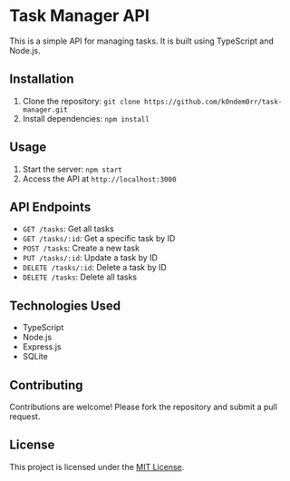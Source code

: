 # Task Manager API

This is a simple API for managing tasks. It is built using TypeScript and Node.js.

## Installation

1. Clone the repository: `git clone https://github.com/k0ndem0rr/task-manager.git`
2. Install dependencies: `npm install`

## Usage

1. Start the server: `npm start`
2. Access the API at `http://localhost:3000`

## API Endpoints

- `GET /tasks`: Get all tasks
- `GET /tasks/:id`: Get a specific task by ID
- `POST /tasks`: Create a new task
- `PUT /tasks/:id`: Update a task by ID
- `DELETE /tasks/:id`: Delete a task by ID
- `DELETE /tasks`: Delete all tasks

## Technologies Used

- TypeScript
- Node.js
- Express.js
- SQLite

## Contributing

Contributions are welcome! Please fork the repository and submit a pull request.

## License

This project is licensed under the [MIT License](LICENSE).
